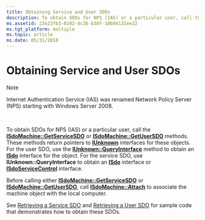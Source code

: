 ```yaml
---
title: Obtaining Service and User SDOs
description: To obtain SDOs for NPS (IAS) or a particular user, call the ISdoMachine GetServiceSDO or ISdoMachine GetUserSDO methods.
ms.assetid: 23e23fb3-0102-4c36-b30f-18604131ee32
ms.tgt_platform: multiple
ms.topic: article
ms.date: 05/31/2018
---
```


# Obtaining Service and User SDOs

> [!Note]  
> Internet Authentication Service (IAS) was renamed Network Policy Server (NPS) starting with Windows Server 2008.

 

To obtain SDOs for NPS (IAS) or a particular user, call the [**ISdoMachine::GetServiceSDO**](https://docs.microsoft.com/windows/desktop/api/sdoias/nf-sdoias-isdomachine-getservicesdo) or [**ISdoMachine::GetUserSDO**](https://docs.microsoft.com/windows/desktop/api/sdoias/nf-sdoias-isdomachine-getusersdo) methods. These methods return pointers to [**IUnknown**](https://msdn.microsoft.com/library/ms680509(v=VS.85).aspx) interfaces for these objects. For the user SDO, use the [**IUnknown::QueryInterface**](https://msdn.microsoft.com/library/ms682521(v=VS.85).aspx) method to obtain an [**ISdo**](https://docs.microsoft.com/windows/desktop/api/sdoias/nn-sdoias-isdo) interface for the object. For the service SDO, use **IUnknown::QueryInterface** to obtain an [**ISdo**](https://docs.microsoft.com/windows/desktop/api/sdoias/nn-sdoias-isdo) interface or [**ISdoServiceControl**](https://docs.microsoft.com/windows/desktop/api/sdoias/nn-sdoias-isdoservicecontrol) interface.

Before calling either [**ISdoMachine::GetServiceSDO**](https://docs.microsoft.com/windows/desktop/api/sdoias/nf-sdoias-isdomachine-getservicesdo) or [**ISdoMachine::GetUserSDO**](https://docs.microsoft.com/windows/desktop/api/sdoias/nf-sdoias-isdomachine-getusersdo), call [**ISdoMachine::Attach**](https://docs.microsoft.com/windows/desktop/api/sdoias/nf-sdoias-isdomachine-attach) to associate the machine object with the local computer.

See [Retrieving a Service SDO](https://docs.microsoft.com/windows/desktop/Nps/sdo-retrieving-a-service-sdo) and [Retrieving a User SDO](https://docs.microsoft.com/windows/desktop/Nps/sdo-retrieving-a-user-sdo) for sample code that demonstrates how to obtain these SDOs.

 

 




